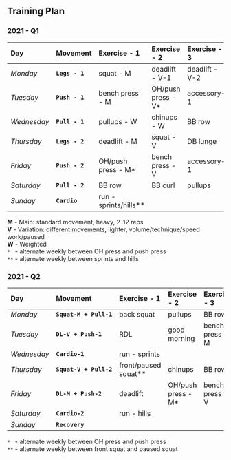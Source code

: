 ## Training Plan


### 2021 - Q1

| Day         | Movement       | Exercise - 1          | Exercise - 2          | Exercise - 3    | Exercise - 4    |
| :---------- | :------------- | :-------------------- | :-------------------- | :-------------- | :-------------- |
| *Monday*    | **`Legs - 1`** | squat - M             | deadlift - V-1        | deadlift - V-2  | DB lunge        |
| *Tuesday*   | **`Push - 1`** | bench press - M       | OH/push press - V*    | accessory-1     | accessory-2     |
| *Wednesday* | **`Pull - 1`** | pullups - W           | chinups - W           | BB row          | DB curl         |
| *Thursday*  | **`Legs - 2`** | deadlift - M          | squat - V             | DB lunge        |                 |
| *Friday*    | **`Push - 2`** | OH/push press - M*    | bench press - V       | accessory-1     | accessory-2     |
| *Saturday*  | **`Pull - 2`** | BB row                | BB curl               | pullups         | chinups         |
| *Sunday*    | **`Cardio  `** | run - sprints/hills** |                       |                 |                 |


**M** - Main: standard movement, heavy, 2-12 reps  
**V** - Variation: different movements, lighter, volume/technique/speed work/paused  
**W** - Weighted  
`* `  - alternate weekly between OH press and push press  
`**`  - alternate weekly between sprints and hills


### 2021 - Q2

| Day         | Movement               | Exercise - 1          | Exercise - 2          | Exercise - 3     | Exercise - 4       |
| :---------- | :--------------------- | :-------------------- | :-------------------- | :--------------- | :----------------- |
| *Monday*    | **`Squat-M + Pull-1`** | back squat            | pullups               | BB row           | DB curl            |
| *Tuesday*   | **`DL-V + Push-1   `** | RDL                   | good morning          | bench press - M  | OH/push press - V* |
| *Wednesday* | **`Cardio-1        `** | run - sprints         |                       |                  |                    |
| *Thursday*  | **`Squat-V + Pull-2`** | front/paused squat**  | chinups               | BB row           | BB curl            |
| *Friday*    | **`DL-M + Push-2   `** | deadlift              | OH/push press - M*    | bench press - V  |                    |
| *Saturday*  | **`Cardio-2        `** | run - hills           |                       |                  |                    |
| *Sunday*    | **`Recovery        `** |                       |                       |                  |                    |

`* `  - alternate weekly between OH press and push press  
`**`  - alternate weekly between front squat and paused squat
